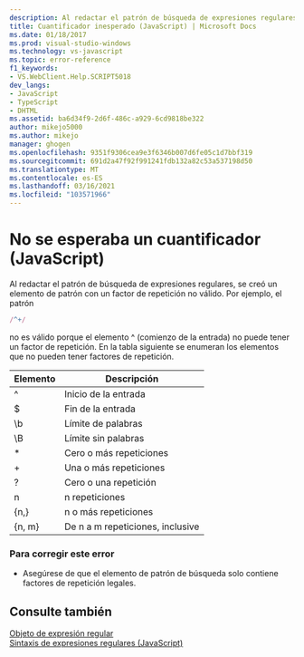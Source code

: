 ```yaml
---
description: Al redactar el patrón de búsqueda de expresiones regulares, se creó un elemento de patrón con un factor de repetición no válido.
title: Cuantificador inesperado (JavaScript) | Microsoft Docs
ms.date: 01/18/2017
ms.prod: visual-studio-windows
ms.technology: vs-javascript
ms.topic: error-reference
f1_keywords:
- VS.WebClient.Help.SCRIPT5018
dev_langs:
- JavaScript
- TypeScript
- DHTML
ms.assetid: ba6d34f9-2d6f-486c-a929-6cd9818be322
author: mikejo5000
ms.author: mikejo
manager: ghogen
ms.openlocfilehash: 9351f9306cea9e3f6346b007d6fe05c1d7bbf319
ms.sourcegitcommit: 691d2a47f92f991241fdb132a82c53a537198d50
ms.translationtype: MT
ms.contentlocale: es-ES
ms.lasthandoff: 03/16/2021
ms.locfileid: "103571966"
---
```

# <a name="unexpected-quantifier-javascript"></a>No se esperaba un cuantificador (JavaScript)
Al redactar el patrón de búsqueda de expresiones regulares, se creó un elemento de patrón con un factor de repetición no válido. Por ejemplo, el patrón  
  
```js
/^+/  
```  
  
 no es válido porque el elemento ^ (comienzo de la entrada) no puede tener un factor de repetición. En la tabla siguiente se enumeran los elementos que no pueden tener factores de repetición.  
  
|Elemento|Descripción|  
|-------------|-----------------|  
|^|Inicio de la entrada|  
|$|Fin de la entrada|  
|\b|Límite de palabras|  
|\B|Límite sin palabras|  
|*|Cero o más repeticiones|  
|+|Una o más repeticiones|  
|?|Cero o una repetición|  
|n|n repeticiones|  
|{n,}|n o más repeticiones|  
|{n, m}|De n a m repeticiones, inclusive|  
  
### <a name="to-correct-this-error"></a>Para corregir este error  
  
- Asegúrese de que el elemento de patrón de búsqueda solo contiene factores de repetición legales.  
  
## <a name="see-also"></a>Consulte también  
 [Objeto de expresión regular](https://developer.mozilla.org/docs/Web/JavaScript/Reference/Global_Objects/RegExp)   
 [Sintaxis de expresiones regulares (JavaScript)](/previous-versions/1400241x(v=vs.100))
